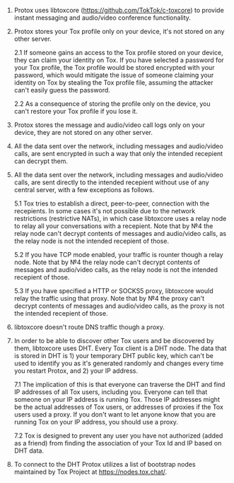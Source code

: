 1. Protox uses libtoxcore (https://github.com/TokTok/c-toxcore) to provide instant messaging and audio/video conference functionality.

2. Protox stores your Tox profile only on your device, it's not stored on any other server.

    2.1 If someone gains an access to the Tox profile stored on your device, they can claim your identity on Tox. If you have selected a password for your Tox profile, the Tox profile would be stored encrypted with your password, which would mitigate the issue of someone claiming your identity on Tox by stealing the Tox profile file, assuming the attacker can't easily guess the password.

    2.2 As a consequence of storing the profile only on the device, you can't restore your Tox profile if you lose it.
3. Protox stores the message and audio/video call logs only on your device, they are not stored on any other server.
4. All the data sent over the network, including messages and audio/video calls, are sent encrypted in such a way that only the intended recepient can decrypt them.
5. All the data sent over the network, including messages and audio/video calls, are sent directly to the intended recepient without use of any central server, with a few exceptions as follows.

    5.1 Tox tries to establish a direct, peer-to-peer, connection with the recepients. In some cases it's not possible due to the network restrictions (restrictive NATs), in which case libtoxcore uses a relay node to relay all your conversations with a recepient. Note that by №4 the relay node can't decrypt contents of messages and audio/video calls, as the relay node is not the intended recepient of those.

    5.2 If you have TCP mode enabled, your traffic is rounter though a relay node. Note that by №4 the relay node can't decrypt contents of messages and audio/video calls, as the relay node is not the intended recepient of those.

    5.3 If you have specified a HTTP or SOCKS5 proxy, libtoxcore would relay the traffic using that proxy. Note that by №4 the proxy can't decrypt contents of messages and audio/video calls, as the proxy is not the intended recepient of those.
6. libtoxcore doesn't route DNS traffic though a proxy.
7. In order to be able to discover other Tox users and be discovered by them, libtoxcore uses DHT. Every Tox client is a DHT node. The data that is stored in DHT is 1) your temporary DHT public key, which can't be used to identify you as it's generated randomly and changes every time you restart Protox, and 2) your IP address.

    7.1 The implication of this is that everyone can traverse the DHT and find IP addresses of all Tox users, including you. Everyone can tell that someone on your IP address is running Tox. Those IP addresses might be the actual addresses of Tox users, or addresses of proxies if the Tox users used a proxy. If you don't want to let anyone know that you are running Tox on your IP address, you should use a proxy.

    7.2 Tox is designed to prevent any user you have not authorized (added as a friend) from finding the association of your Tox Id and IP based on DHT data.
8. To connect to the DHT Protox utilizes a list of bootstrap nodes maintained by Tox Project at https://nodes.tox.chat/.

